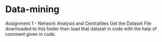 # Data-mining

Assignment 1 - 
Network Analysis and Centralities
Get the Dataset File downloaded to this folder then load that dataset in code with the help of comment given in code.
